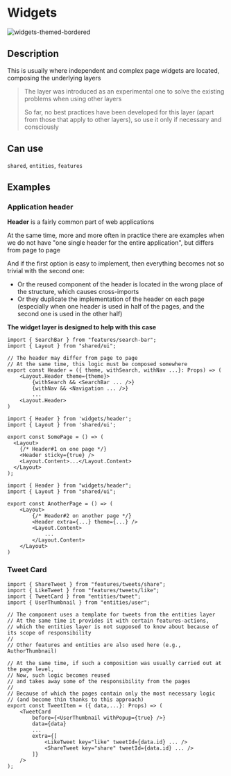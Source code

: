 # Widgets

![widgets-themed-bordered](https://feature-sliced.design/assets/images/decompose-twitter-7b9a50f879d763c49305b3bf0751ee35.png)

## Description

This is usually where independent and complex page widgets are located, composing the underlying layers

> The layer was introduced as an experimental one to solve the existing problems when using other layers
>
> So far, no best practices have been developed for this layer (apart from those that apply to other layers), so use it only if necessary and consciously

## Can use

`shared`, `entities`, `features`

## Examples

### Application header

**Header** is a fairly common part of web applications

At the same time, more and more often in practice there are examples when we do not have "one single header for the entire application", but differs from page to page

And if the first option is easy to implement, then everything becomes not so trivial with the second one:

- Or the reused component of the header is located in the wrong place of the structure, which causes cross-imports
- Or they duplicate the implementation of the header on each page (especially when one header is used in half of the pages, and the second one is used in the other half)

**The widget layer is designed to help with this case**

```tsx title=widgets/header/ui.tsx
import { SearchBar } from "features/search-bar";
import { Layout } from "shared/ui";

// The header may differ from page to page
// At the same time, this logic must be composed somewhere
export const Header = ({ theme, withSearch, withNav ...}: Props) => (
    <Layout.Header theme={theme}>
        {withSearch && <SearchBar ... />}
        {withNav && <Navigation ... />}
        ...
    <Layout.Header>
)
```

```tsx title=pages/some-page/ui.tsx
import { Header } from 'widgets/header';
import { Layout } from 'shared/ui';

export const SomePage = () => (
  <Layout>
    {/* Header#1 on one page */}
    <Header sticky={true} />
    <Layout.Content>...</Layout.Content>
  </Layout>
);
```

```tsx title=pages/another-page/ui.tsx
import { Header } from "widgets/header";
import { Layout } from "shared/ui";

export const AnotherPage = () => (
    <Layout>
        {/* Header#2 on another page */}
        <Header extra={...} theme={...} />
        <Layout.Content>
            ...
        </Layout.Content>
    </Layout>
)
```

### Tweet Card

```tsx title=widgets/tweet-item/ui.tsx
import { ShareTweet } from "features/tweets/share";
import { LikeTweet } from "features/tweets/like";
import { TweetCard } from "entities/tweet";
import { UserThumbnail } from "entities/user";

// The component uses a template for tweets from the entities layer
// At the same time it provides it with certain features-actions,
// which the entities layer is not supposed to know about because of its scope of responsibility
//
// Other features and entities are also used here (e.g., AuthorThumbnail)

// At the same time, if such a composition was usually carried out at the page level,
// Now, such logic becomes reused
// and takes away some of the responsibility from the pages
//
// Because of which the pages contain only the most necessary logic
// (and become thin thanks to this approach)
export const TweetItem = ({ data,...}: Props) => (
    <TweetCard
        before={<UserThumbnail withPopup={true} />}
        data={data}
        ...
        extra={[
            <LikeTweet key="like" tweetId={data.id} ... />
            <ShareTweet key="share" tweetId={data.id} ... />
        ]}
    />
);
```
